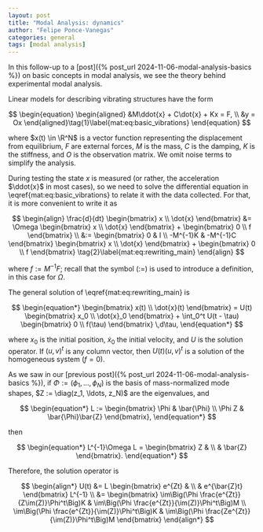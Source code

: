 ```yaml
---
layout: post
title: "Modal Analysis: dynamics"
author: "Felipe Ponce-Vanegas"
categories: general
tags: [modal analysis]
---
```


In this follow-up to a [post]({% post_url 2024-11-06-modal-analysis-basics %}) on basic concepts in modal analysis,
we see the theory behind experimental modal analysis.

Linear models for describing vibrating structures have the form

$$
\begin{equation}
\begin{aligned}
&M\ddot{x} + C\dot{x} + Kx = F, \\
&y = Ox
\end{aligned}\tag{1}\label{mat:eq:basic_vibrations}
\end{equation}
$$

where $x(t) \in \R^N$ is a vector function representing the displacement from equilibrium,
$F$ are external forces,
$M$ is the mass, $C$ is the damping, $K$ is the stiffness,
and $O$ is the observation matrix.
We omit noise terms to simplify the analysis.

During testing the state $x$ is measured (or rather, the acceleration $\ddot{x}$ in most cases), so
we need to solve the differential equation in \eqref{mat:eq:basic_vibrations} to
relate it with the data collected.
For that, it is more convenient to write it as

$$
\begin{align}
    \frac{d}{dt}
    \begin{bmatrix}
        x \\ \dot{x}
    \end{bmatrix}
    &=
    \Omega
    \begin{bmatrix}
        x \\ \dot{x}
    \end{bmatrix}
    +
    \begin{bmatrix}
        0 \\ f
    \end{bmatrix} \\
    &:=
    \begin{bmatrix}
        0 & I \\
        -M^{-1}K & -M^{-1}C
    \end{bmatrix}
    \begin{bmatrix}
        x \\ \dot{x}
    \end{bmatrix}
    +
    \begin{bmatrix}
        0 \\ f
    \end{bmatrix}
    \tag{2}\label{mat:eq:rewriting_main}
\end{align}
$$

where $f := M^{-1}F$;
recall that the symbol ($:=$) is used to introduce a definition, in this case for $\Omega$.

The general solution of \eqref{mat:eq:rewriting_main} is

$$
\begin{equation*}
    \begin{bmatrix}
        x(t) \\ \dot{x}(t)
    \end{bmatrix}
    =
    U(t)
    \begin{bmatrix}
        x_0 \\ \dot{x}_0
    \end{bmatrix}
    +
    \int_0^t U(t - \tau)
    \begin{bmatrix}
        0 \\ f(\tau)
    \end{bmatrix}
    \,d\tau,
\end{equation*}
$$

where $x_0$ is the initial position, $\dot{x}_0$ the initial velocity, and
$U$ is the solution operator.
If $(u, v)^t$ is any column vector, then $U(t)(u, v)^t$ is a solution of the homogeneous system ($f = 0$).

As we saw in our [previous post]({% post_url 2024-11-06-modal-analysis-basics %}),
if $\Phi := (\phi_1, \ldots, \phi_N)$ is the basis of mass-normalized mode shapes, $Z := \diag(z_1, \ldots, z_N)$ are the eigenvalues, and

$$
\begin{equation*}
    L :=
    \begin{bmatrix}
        \Phi & \bar{\Phi} \\
        \Phi Z & \bar{\Phi}\bar{Z}
    \end{bmatrix},
\end{equation*}
$$

then

$$
\begin{equation*}
    L^{-1}\Omega L =
    \begin{bmatrix}
        Z & \\
         & \bar{Z}
    \end{bmatrix}.
\end{equation*}
$$

Therefore, the solution operator is

$$
\begin{align*}
    U(t) &=
    L
    \begin{bmatrix}
        e^{Zt} & \\
         & e^{\bar{Z}t}
    \end{bmatrix}
    L^{-1} \\
    &=
    \begin{bmatrix}
        \im\Big(\Phi \frac{e^{Zt}}{Z\im(Z)}\Phi^t\Big)K & \im\Big(\Phi \frac{e^{Zt}}{\im(Z)}\Phi^t\Big)M \\
        \im\Big(\Phi \frac{e^{Zt}}{\im(Z)}\Phi^t\Big)K & \im\Big(\Phi \frac{Ze^{Zt}}{\im(Z)}\Phi^t\Big)M
    \end{bmatrix}
\end{align*}
$$
